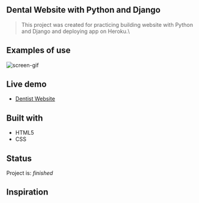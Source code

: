 ## Dental Website with Python and Django
> This project was created for practicing building website with Python and Django and deploying app on Heroku.\


## Examples of use
![screen-gif](https://github.com/hrmtk/django-dentist/blob/master/images/dentist1.gif)


## Live demo
* [Dentist Website](http://hrmtk-dentist.herokuapp.com/)

## Built with
* HTML5
* CSS

## Status
Project is: _finished_

## Inspiration
